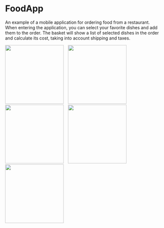 # FoodApp
An example of a mobile application for ordering food from a restaurant.
When entering the application, you can select your favorite dishes and add them to the order.
The basket will show a list of selected dishes in the order and calculate its cost, taking into account shipping and taxes.

<p align="left">
<img src="https://user-images.githubusercontent.com/108148690/178941272-89303b5d-111f-4e52-b7ea-696a31861f41.jpg" width="190"/>

<img src="https://user-images.githubusercontent.com/108148690/178941301-d8dfeb3c-d856-4dda-9e7c-b0cfcf07462b.jpg" width="190" hspace="10"/>
  
<img src="https://user-images.githubusercontent.com/108148690/178941315-1601a0e0-173e-4a1d-a67b-ce505341e08e.jpg" width="190"/>

<img src="https://user-images.githubusercontent.com/108148690/178941324-d1c68150-c42a-4ea2-a85e-a5c06f087994.jpg" width="190" hspace="10"/>
  
<img src="https://user-images.githubusercontent.com/108148690/178941341-82cb8836-fa76-4ae3-8f2c-6068ecc7cc15.jpg" width="190"/>
</p>


